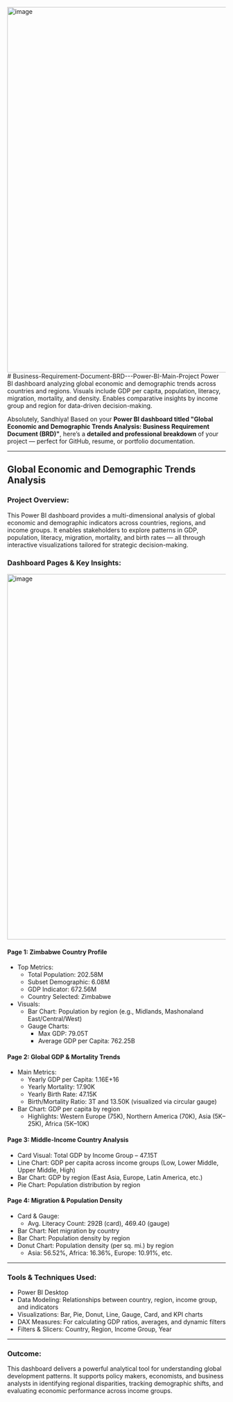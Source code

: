 <img width="1500" height="843" alt="image" src="https://github.com/user-attachments/assets/81b51564-f5e8-4b5f-b09e-ba4849ce78ee" /># Business-Requirement-Document-BRD---Power-BI-Main-Project
Power BI dashboard analyzing global economic and demographic trends across countries and regions. Visuals include GDP per capita, population, literacy, migration, mortality, and density. Enables comparative insights by income group and region for data-driven decision-making.

Absolutely, Sandhiya! Based on your **Power BI dashboard titled "Global Economic and Demographic Trends Analysis: Business Requirement Document (BRD)"**, here’s a **detailed and professional breakdown** of your project — perfect for GitHub, resume, or portfolio documentation.

---

##   Global Economic and Demographic Trends Analysis

###  Project Overview:
This Power BI dashboard provides a multi-dimensional analysis of global economic and demographic indicators across countries, regions, and income groups. It enables stakeholders to explore patterns in GDP, population, literacy, migration, mortality, and birth rates — all through interactive visualizations tailored for strategic decision-making.



###  Dashboard Pages & Key Insights:

<img width="1500" height="843" alt="image" src="https://github.com/user-attachments/assets/5e174f2d-3a35-44b7-bd16-e92700776ef2" />


#### Page 1: Zimbabwe Country Profile
- Top Metrics:
  - Total Population: 202.58M  
  - Subset Demographic: 6.08M  
  - GDP Indicator: 672.56M  
  - Country Selected: Zimbabwe
- Visuals:
  - Bar Chart: Population by region (e.g., Midlands, Mashonaland East/Central/West)
  - Gauge Charts:
    - Max GDP: 79.05T
    - Average GDP per Capita: 762.25B

####  Page 2: Global GDP & Mortality Trends
- Main Metrics:
  - Yearly GDP per Capita: 1.16E+16
  - Yearly Mortality: 17.90K
  - Yearly Birth Rate: 47.15K
  - Birth/Mortality Ratio: 3T and 13.50K (visualized via circular gauge)
- Bar Chart: GDP per capita by region
  - Highlights: Western Europe (75K), Northern America (70K), Asia (5K–25K), Africa (5K–10K)

####  Page 3: Middle-Income Country Analysis
- Card Visual: Total GDP by Income Group – 47.15T
- Line Chart: GDP per capita across income groups (Low, Lower Middle, Upper Middle, High)
- Bar Chart: GDP by region (East Asia, Europe, Latin America, etc.)
- Pie Chart: Population distribution by region

####  Page 4: Migration & Population Density
- Card & Gauge:
  - Avg. Literacy Count: 292B (card), 469.40 (gauge)
- Bar Chart: Net migration by country
- Bar Chart: Population density by region
- Donut Chart: Population density (per sq. mi.) by region
  - Asia: 56.52%, Africa: 16.36%, Europe: 10.91%, etc.

---

###  Tools & Techniques Used:
- Power BI Desktop
- Data Modeling: Relationships between country, region, income group, and indicators
- Visualizations: Bar, Pie, Donut, Line, Gauge, Card, and KPI charts
- DAX Measures: For calculating GDP ratios, averages, and dynamic filters
- Filters & Slicers: Country, Region, Income Group, Year

---

###  Outcome:
This dashboard delivers a powerful analytical tool for understanding global development patterns. It supports policy makers, economists, and business analysts in identifying regional disparities, tracking demographic shifts, and evaluating economic performance across income groups.


